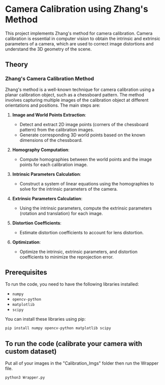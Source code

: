 # Camera Calibration using Zhang's Method

This project implements Zhang's method for camera calibration. Camera calibration is essential in computer vision to obtain the intrinsic and extrinsic parameters of a camera, which are used to correct image distortions and understand the 3D geometry of the scene.

## Theory

### Zhang's Camera Calibration Method

Zhang's method is a well-known technique for camera calibration using a planar calibration object, such as a chessboard pattern. The method involves capturing multiple images of the calibration object at different orientations and positions. The main steps are:

1. **Image and World Points Extraction**:
   - Detect and extract 2D image points (corners of the chessboard pattern) from the calibration images.
   - Generate corresponding 3D world points based on the known dimensions of the chessboard.

2. **Homography Computation**:
   - Compute homographies between the world points and the image points for each calibration image.

3. **Intrinsic Parameters Calculation**:
   - Construct a system of linear equations using the homographies to solve for the intrinsic parameters of the camera.

4. **Extrinsic Parameters Calculation**:
   - Using the intrinsic parameters, compute the extrinsic parameters (rotation and translation) for each image.

5. **Distortion Coefficients**:
   - Estimate distortion coefficients to account for lens distortion.

6. **Optimization**:
   - Optimize the intrinsic, extrinsic parameters, and distortion coefficients to minimize the reprojection error.

## Prerequisites

To run the code, you need to have the following libraries installed:

- `numpy`
- `opencv-python`
- `matplotlib`
- `scipy`

You can install these libraries using pip:

```sh
pip install numpy opencv-python matplotlib scipy
```

## To run the code (calibrate your camera with custom dataset)         
Put all of your images in the "Calibration_Imgs" folder then run the Wrapper file.     

```sh
python3 Wrapper.py
```